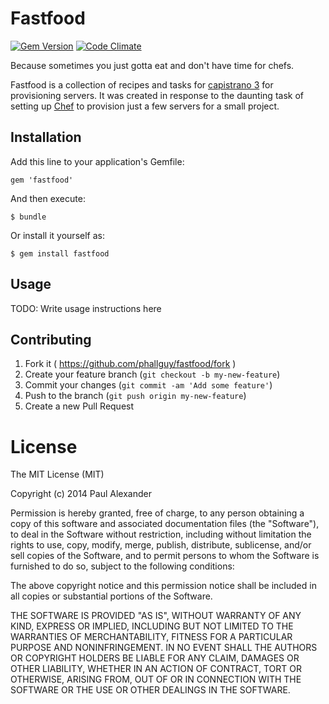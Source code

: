 # Fastfood

[![Gem Version](https://badge.fury.io/rb/fastfood.svg)](http://badge.fury.io/rb/fastfood)
[![Code Climate](https://codeclimate.com/github/phallguy/fastfood.png)](https://codeclimate.com/github/phallguy/fastfood)

Because sometimes you just gotta eat and don't have time for chefs.

Fastfood is a collection of recipes and tasks for [capistrano 3](http://capistranorb.com/)
for provisioning servers. It was created in response to the daunting task of
setting up [Chef](http://www.getchef.com/) to provision just a few servers
for a small project.

## Installation

Add this line to your application's Gemfile:

    gem 'fastfood'

And then execute:

    $ bundle

Or install it yourself as:

    $ gem install fastfood

## Usage

TODO: Write usage instructions here

## Contributing

1. Fork it ( https://github.com/phallguy/fastfood/fork )
2. Create your feature branch (`git checkout -b my-new-feature`)
3. Commit your changes (`git commit -am 'Add some feature'`)
4. Push to the branch (`git push origin my-new-feature`)
5. Create a new Pull Request


# License

The MIT License (MIT)

Copyright (c) 2014 Paul Alexander

Permission is hereby granted, free of charge, to any person obtaining a copy
of this software and associated documentation files (the "Software"), to deal
in the Software without restriction, including without limitation the rights
to use, copy, modify, merge, publish, distribute, sublicense, and/or sell
copies of the Software, and to permit persons to whom the Software is
furnished to do so, subject to the following conditions:

The above copyright notice and this permission notice shall be included in all
copies or substantial portions of the Software.

THE SOFTWARE IS PROVIDED "AS IS", WITHOUT WARRANTY OF ANY KIND, EXPRESS OR
IMPLIED, INCLUDING BUT NOT LIMITED TO THE WARRANTIES OF MERCHANTABILITY,
FITNESS FOR A PARTICULAR PURPOSE AND NONINFRINGEMENT. IN NO EVENT SHALL THE
AUTHORS OR COPYRIGHT HOLDERS BE LIABLE FOR ANY CLAIM, DAMAGES OR OTHER
LIABILITY, WHETHER IN AN ACTION OF CONTRACT, TORT OR OTHERWISE, ARISING FROM,
OUT OF OR IN CONNECTION WITH THE SOFTWARE OR THE USE OR OTHER DEALINGS IN THE
SOFTWARE.